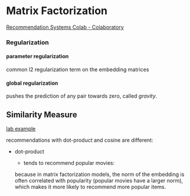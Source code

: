 # Matrix Factorization

 [Recommendation Systems Colab - Colaboratory](https://colab.research.google.com/github/google/eng-edu/blob/main/ml/recommendation-systems/recommendation-systems.ipynb?utm_source=ss-recommendation-systems&utm_campaign=colab-external&utm_medium=referral&utm_content=recommendation-systems&authuser=1#scrollTo=Jz5bqVbFo4uJ) 

### Regularization

#### parameter regularization

common l2 regularization term on the embedding matrices

#### global regularization

pushes the prediction of any pair towards zero, called  *gravity*.

## Similarity Measure

[lab example](https://colab.research.google.com/drive/1o03RO6m1zawdUvfIDKd7iAtva-3dt4iQ?authuser=1#scrollTo=SOxdxqpKo4uB)

recommendations with dot-product and cosine are different:

- dot-product

  -  tends to recommend popular movies:

    because in matrix factorization models, the norm of the embedding is often correlated with popularity (popular movies have a larger norm), which makes it more likely to recommend more popular items.

